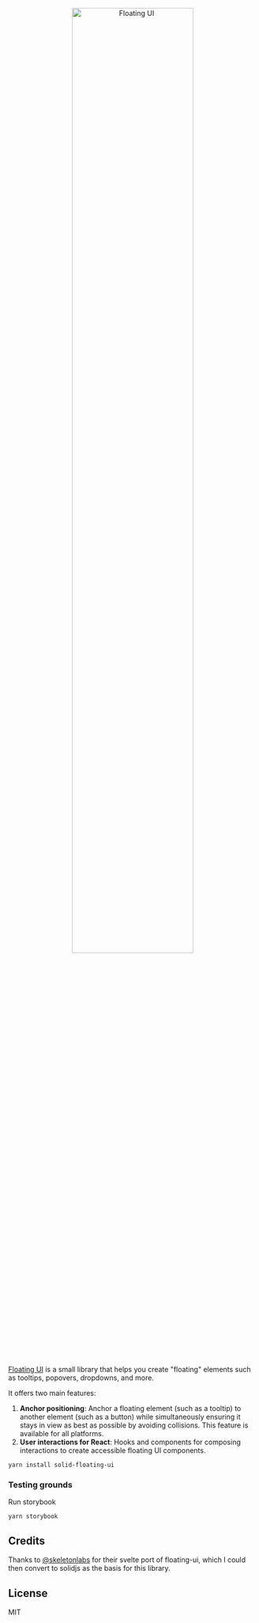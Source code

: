 <p align="center">
  <img src="https://github.com/floating-ui/floating-ui/blob/master/website/assets/floating-ui-banner.png" alt="Floating UI" width="70%">
<p>

[Floating UI](https://floating-ui.com) is a small library that helps you create
"floating" elements such as tooltips, popovers, dropdowns, and more.

It offers two main features:

1. **Anchor positioning**: Anchor a floating element (such as a tooltip) to
   another element (such as a button) while simultaneously ensuring it stays in
   view as best as possible by avoiding collisions. This feature is available
   for all platforms.
2. **User interactions for React**: Hooks and components for composing
   interactions to create accessible floating UI components.


```shell
yarn install solid-floating-ui
```

### Testing grounds

Run storybook

```shell
yarn storybook
```

## Credits

Thanks to [@skeletonlabs](https://github.com/skeletonlabs/floating-ui-svelte) for their svelte port of floating-ui, which I could then convert to solidjs as the basis for this library.

## License

MIT
